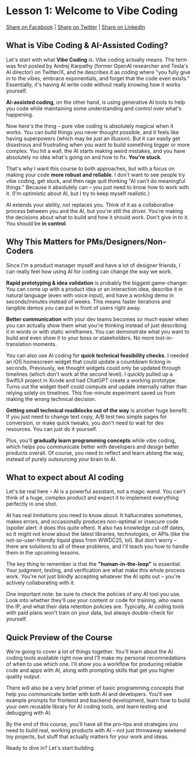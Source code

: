 # Lesson 1: Welcome to Vibe Coding

[Share on Facebook](https://www.facebook.com/sharer/sharer.php?u=https%3A//github.com/Troyanovsky/vibe-coding-guide/blob/main/en/Lesson_1_Intro.md) | [Share on Twitter](https://twitter.com/intent/tweet?text=https%3A//github.com/Troyanovsky/vibe-coding-guide/blob/main/en/Lesson_1_Intro.md) | [Share on LinkedIn](https://www.linkedin.com/shareArticle?mini=true&url=https%3A//twitter.com/intent/tweet?text=https%253A//github.com/Troyanovsky/vibe-coding-guide/blob/main/en/Lesson_1_Intro.md)

## What is Vibe Coding & AI-Assisted Coding?

Let's start with what **Vibe Coding** is. Vibe coding actually means. The term was first posted by Andrej Karpathy (former OpenAI researcher and Tesla's AI director) on Twitter/X, and he describes it as coding where "you fully give in to the vibes, embrace exponentials, and forget that the code even exists." Essentially, it's having AI write code without really knowing how it works yourself.

**AI-assisted coding**, on the other hand, is using generative AI tools to help you code while maintaining some understanding and control over what's happening.

Now here's the thing – pure vibe coding is absolutely magical when it works. You can build things you never thought possible, and it feels like having superpowers (which may be just an illusion). But it can easily get disastrous and frustrating when you want to build something bigger or more complex. You hit a wall, the AI starts making weird mistakes, and you have absolutely no idea what's going on and how to fix. **You're stuck.**

That's why I want this course to both approaches, but with a focus on making your code **more robust and reliable**. I don't want to see people try vibe coding, get stuck, and then rage quit thinking "AI can't do meaningful things." Because it absolutely can – you just need to know how to work with it. (I'm optimistic about AI, but I try to keep myself realistic.)

AI extends your ability, not replaces you. Think of it as a collaborative process between you and the AI, but you're still the driver. You're making the decisions about what to build and how it should work. Don't give in to it. You should be **in control**.

## Why This Matters for PMs/Designers/Non-Coders

Since I'm a product manager myself and have a lot of designer friends, I can really feel how using AI for coding can change the way we work.

**Rapid prototyping & idea validation** is probably the biggest game-changer. You can come up with a product idea or an interaction idea, describe it in natural language (even with voice input), and have a working demo in seconds/minutes instead of weeks. This means faster iterations and tangible demos you can put in front of users right away.

**Better communication** with your dev teams becomes so much easier when you can actually show them what you're thinking instead of just describing it in words or with static wireframes. You can demonstrate what you want to build and even show it to your boss or stakeholders. No more lost-in-translation moments.

You can also use AI coding for **quick technical feasibility checks**. I needed an iOS homescreen widget that could update a countdown ticking in seconds. Previously, we thought widgets could only be updated through timelines (which don't work at the second level). I quickly pulled up a SwiftUI project in Xcode and had ChatGPT create a working prototype. Turns out the widget itself could compute and update internally rather than relying solely on timelines. This five-minute experiment saved us from making the wrong technical decision.

**Getting small technical roadblocks out of the way** is another huge benefit. If you just need to change text copy, A/B test two simple pages for conversion, or make quick tweaks, you don't need to wait for dev resources. You can just do it yourself.

Plus, you'll **gradually learn programming concepts** while vibe coding, which helps you communicate better with developers and design better products overall. Of course, you need to reflect and learn ablong the way, instead of purely outsourcing your brain to AI.

## What to expect about AI coding

Let's be real here – AI is a powerful assistant, not a magic wand. You can't think of a huge, complex product and expect it to implement everything perfectly in one shot.

AI has real limitations you need to know about. It hallucinates sometimes, makes errors, and occasionally produces non-optimal or insecure code (spoiler alert: it does this quite often). It also has knowledge cut-off dates, so it might not know about the latest libraries, technologies, or APIs (like the not-so-user-friendly liquid glass from WWDC25, lol). But don't worry – there are solutions to all of these problems, and I'll teach you how to handle them in the upcoming lessons.

The key thing to remember is that the **"human-in-the-loop"** is essential. Your judgment, testing, and verification are what make this whole process work. You're not just blindly accepting whatever the AI spits out – you're actively collaborating with it.

One important note: be sure to check the policies of any AI tool you use. Look into whether they'll use your content or code for training, who owns the IP, and what their data retention policies are. Typically, AI coding tools with paid plans won't train on your data, but always double-check for yourself.

## Quick Preview of the Course

We're going to cover a lot of things together. You'll learn about the AI coding tools available right now and I'll make my personal recomnedations of when to use which one. I'll show you a workflow for producing reliable code and apps with AI, along with prompting skills that get you higher quality output.

There will also be a very brief primer of basic programming concepts that help you communicate better with both AI and developers. You'll see example prompts for frontend and backend development, learn how to build your own reusable library for AI coding tools, and learn testing and debugging with AI.

By the end of this course, you'll have all the pro-tips and strategies you need to build real, working products with AI – not just throwaway weekend toy projects, but stuff that actually matters for your work and ideas.

Ready to dive in? Let's start building.